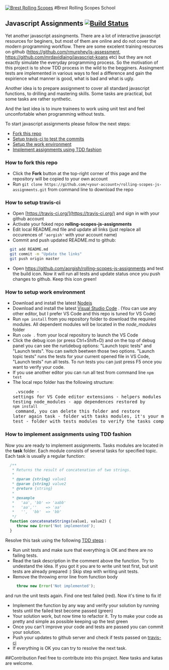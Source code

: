 [![Brest Rolling Scopes](http://brest.rollingscopes.com/images/logo_rs_text.svg)](http://brest.rollingscopes.com/) 
#Brest Rolling Scopes School
## Javascript Assignments  [![Build Status](https://travis-ci.org/aorgish/rolling-scopes-js-assignments.svg?branch=master)](https://travis-ci.org/aorgish/rolling-scopes-js-assignments)

Yet another javascript assingments. There are a lot of interactive javascript resources for beginers, but most of them are online and do not cover the modern programming workflow. There are some excelent training resources on github (https://github.com/rmurphey/js-assessment, https://github.com/mrdavidlaing/javascript-koans etc) but they are not exactly simulate the everyday programming process. So the motivation of this project is to show TDD process in the wild to the begginers. Assingment tests are implemented in various ways to feel a difference and gain the expirience what manner is good, what is bad and what is ugly.

Another idea is to prepare assignment to cover all standard javascript functions, to drilling and mastering skills. Some tasks are practical, but some tasks are rather synthetic.  

And the last idea is to inure trainees to work using unit test and feel unconfortable when programming without tests.

To start javascript assignments please follow the next steps:
*  [Fork this repo](#user-content-how-to-fork-this-repo) 
*  [Setup travis-ci to test the commits](#user-content-how-to-setup-travis-ci)
*  [Setup the work environment](#user-content-how-to-setup-work-environment)
*  [Implement assignments using TDD fashion](#user-content-how-to-implement-assignments-using-tdd-fashion)

### How to fork this repo
* Click the **Fork** button at the top-right corner of this page and the repository will be copied to your own account
* Run `git clone https://github.com/<your-account>/rolling-scopes-js-assignments.git` from command line to download the repo

### How to setup travis-ci 
* Open [https://travis-ci.org/](https://travis-ci.org/) and sign in with your github account
* Activate your foked repo **rolling-scopes-js-assignments**
* Edit local README.md file and update all links (just replace all occurences of `'aorgish'` with your account name)
* Commit and push updated README.md to github: 
```bash
  git add README.md
  git commit -m "Update the links"
  git push origin master
```
* Open https://github.com/aorgish/rolling-scopes-js-assignments and test the build icon. Now it will run all tests and update status once you push changes to github. Keep this icon green!


### How to setup work environment
* Download and install the latest [Nodejs](https://nodejs.org/en/download/stable/)
* Download and install the latest [Visual Studio Code](https://code.visualstudio.com/) . (You can use any other editor, but I prefer VS Code and this repo is tuned for VS Code)
* Run `npm install` from you repository folder to download the required modules. All dependent modules will be located in the  *node_modules* folder
* Run `code .` from your local repository to launch the VS Code 
* Click the debug icon (or press Ctrl+Shift+D) and on the top of debug panel you can see the run\debug options: "Launch topic tests" and "Launch tests". You can switch beetwen those two options. "Launch topic tests" runs the tests for your current opened file in VS Code, "Launch tests" run all tests. To run tests you can just press F5 once you want to verify your code.
* If you use another editor you can run all test from command line `npm test`
* The local repo folder has the following structure: <pre>
    .vscode - settings for VS Code editor
    extensions - helpers modules for unit testing
    node_modules - app dependences restored by `npm install` command, you can delete this folder and restore later again
    task - folder with tasks modules, it's your main folder. 
    test - folder with tests modules to verify the tasks completion
</pre>

### How to implement assignments using TDD fashion
Now you are ready to implement assignments. Tasks modules are located in the **task** folder. Each module consists of several tasks for specified topic. Each task is usually a regular function:
```javascript
  /**
   * Returns the result of concatenation of two strings.
   *
   * @param {string} value1
   * @param {string} value2
   * @return {string}
   * 
   * @example
   *   'aa', 'bb' => 'aabb'
   *   'aa',''    => 'aa'
   *   '',  'bb'  => 'bb'
   */
  function concatenateStrings(value1, value2) {
     throw new Error('Not implemented');
  }
```
Resolve this task using the following [TDD steps](https://en.wikipedia.org/wiki/Test-driven_development#Test-driven_development_cycle) :
* Run unit tests and make sure that everything is OK and there are no failing tests.
* Read the task description in the comment above the function. Try to undestand the idea. If you got it you are to write unit test first, but unit tests are already prepared :) Skip step with writing unit tests.
* Remove the throwing error line from function body
```javascript
     throw new Error('Not implemented');
```
and run the unit tests again. Find one test failed (red). Now it's time to fix it!
* Implement the function by any way and verify your solution by running tests until the failed test become passed (green)
* Your solution work, but now time to refactor it. Try to make your code as pretty and simple as possible keeping up the test green
* Once you can't improve your code and tests are passed you can commit your solution. 
* Push your updates to github server and check if tests passed on [travis-ci](https://travis-ci.org/aorgish/rolling-scopes-js-assignments/builds)
* If everything is OK you can try to resolve the next task.
 
##Contribution
Feel free to contribute into this project. New tasks and katas are welcome.

